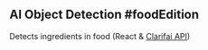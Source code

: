 ## AI Object Detection #foodEdition
Detects ingredients in food (React & [Clarifai API](https://www.clarifai.com/))